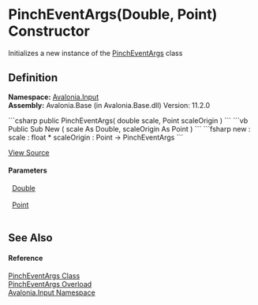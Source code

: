 # PinchEventArgs(Double, Point) Constructor


Initializes a new instance of the <a href="T_Avalonia_Input_PinchEventArgs">PinchEventArgs</a> class



## Definition
**Namespace:** <a href="N_Avalonia_Input">Avalonia.Input</a>  
**Assembly:** Avalonia.Base (in Avalonia.Base.dll) Version: 11.2.0

<Tabs groupId="api-code-preview">
<TabItem value="csharp" label="C#">
```csharp
public PinchEventArgs(
	double scale,
	Point scaleOrigin
)
```
</TabItem>
<TabItem value="vb" label="VB">
```vb
Public Sub New ( 
	scale As Double,
	scaleOrigin As Point
)
```
</TabItem>
<TabItem value="fsharp" label="F#">
```fsharp
new : 
        scale : float * 
        scaleOrigin : Point -> PinchEventArgs
```
</TabItem>
</Tabs>



<a href="https://github.com/AvaloniaUI/Avalonia/tree/master/src/Avalonia.Base/Input/PinchEventArgs.cs#L21" title="View the source code">View Source</a>



#### Parameters
<dl><dt>  <a href="https://learn.microsoft.com/dotnet/api/system.double" target="_blank" rel="noopener noreferrer">Double</a></dt><dd> </dd><dt>  <a href="T_Avalonia_Point">Point</a></dt><dd> </dd></dl>

## See Also


#### Reference
<a href="T_Avalonia_Input_PinchEventArgs">PinchEventArgs Class</a>  
<a href="Overload_Avalonia_Input_PinchEventArgs__ctor">PinchEventArgs Overload</a>  
<a href="N_Avalonia_Input">Avalonia.Input Namespace</a>  

